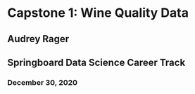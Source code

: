 # Capstone 1: Wine Quality Data
## Audrey Rager
## Springboard Data Science Career Track
### December 30, 2020
